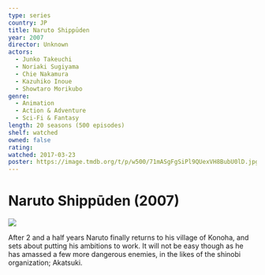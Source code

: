 ```yaml
---
type: series
country: JP
title: Naruto Shippūden
year: 2007
director: Unknown
actors:
  - Junko Takeuchi
  - Noriaki Sugiyama
  - Chie Nakamura
  - Kazuhiko Inoue
  - Showtaro Morikubo
genre:
  - Animation
  - Action & Adventure
  - Sci-Fi & Fantasy
length: 20 seasons (500 episodes)
shelf: watched
owned: false
rating:
watched: 2017-03-23
poster: https://image.tmdb.org/t/p/w500/71mASgFgSiPl9QUexVH8BubU0lD.jpg
---
```


# Naruto Shippūden (2007)

![](https://image.tmdb.org/t/p/w500/71mASgFgSiPl9QUexVH8BubU0lD.jpg)

After 2 and a half years Naruto finally returns to his village of Konoha, and sets about putting his ambitions to work. It will not be easy though as he has amassed a few more dangerous enemies, in the likes of the shinobi organization; Akatsuki.